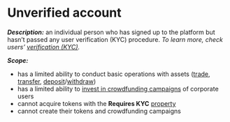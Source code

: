 # Unverified account

_**Description:**_ an individual person who has signed up to the platform but hasn’t passed any user verification \(KYC\) procedure. _To learn more, check users’_ [_verification \(KYC\)_](../untitled/overview.md)_._

_**Scope:**_

* has a limited ability to conduct basic operations with assets \([trade](https://tokend.gitbook.io/product-guide/user-guide/trade/overview), [transfer](../wallet/transfer-tokens-between-the-accounts.md), [deposit](../wallet/deposit.md)/[withdraw](../wallet/withdraw.md)\)
* has a limited ability to [invest in crowdfunding campaigns](../invest/invest-in-crowdfunding-campaigns.md) of corporate users
* cannot acquire tokens with the **Requires KYC** [property](../user-issued-tokens/properties-of-user-issued-tokens.md)
* cannot create their tokens and crowdfunding campaigns

